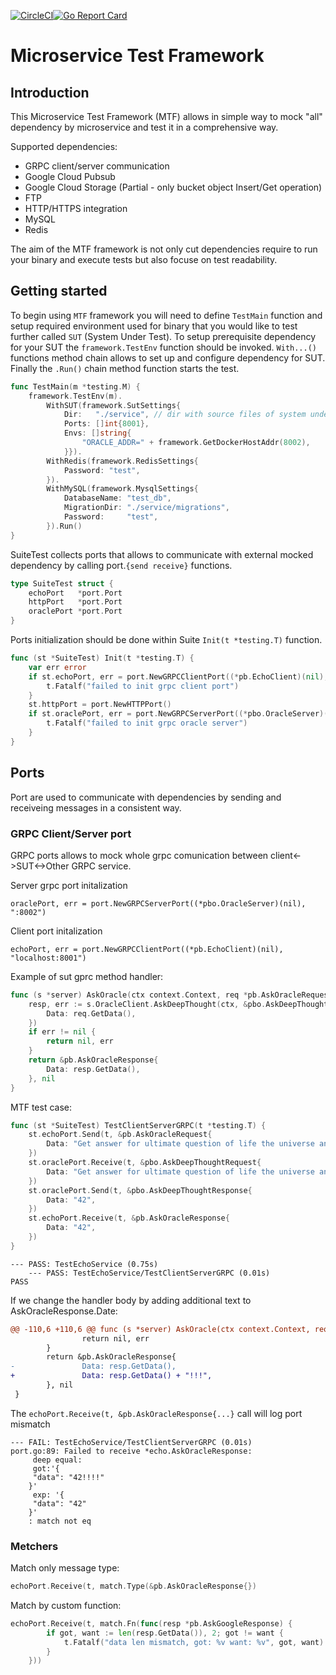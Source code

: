 [![CircleCI](https://circleci.com/gh/smallinsky/mtf.svg?style=svg)](https://circleci.com/gh/smallinsky/mtf)[![Go Report Card](https://goreportcard.com/badge/github.com/smallinsky/mtf)](https://goreportcard.com/report/github.com/smallinsky/mtf)
 # Microservice Test Framework
## Introduction
This Microservice Test Framework (MTF) allows in simple way to mock "all" dependency by microservice and test it in a comprehensive way.    

Supported dependencies:
* GRPC client/server communication
* Google Cloud Pubsub 
* Google Cloud Storage (Partial - only bucket object Insert/Get operation)
* FTP 
* HTTP/HTTPS integration
* MySQL
* Redis

The aim of the MTF framework is not only cut dependencies require to run your binary and execute tests but also focuse on test readability.




## Getting started
To begin using `MTF` framework you will need to define `TestMain` function and setup required environment used for binary that you would like to test further called `SUT` (System Under Test). To setup prerequisite dependency for your SUT the `framework.TestEnv` function should be invoked. `With...()` functions method chain allows to set up and configure dependency for SUT. Finally the `.Run()` chain method function starts the test.
```go
func TestMain(m *testing.M) {
	framework.TestEnv(m).
		WithSUT(framework.SutSettings{
			Dir:   "./service", // dir with source files of system under test.
			Ports: []int{8001},
			Envs: []string{
				"ORACLE_ADDR=" + framework.GetDockerHostAddr(8002),
			}}).
		WithRedis(framework.RedisSettings{
			Password: "test",
		}).
		WithMySQL(framework.MysqlSettings{
			DatabaseName: "test_db",
			MigrationDir: "./service/migrations",
			Password:     "test",
		}).Run()
}
```

SuiteTest collects ports that allows to communicate with external mocked dependency by calling port.`{send receive}` functions. 
```go
type SuiteTest struct {
	echoPort   *port.Port
	httpPort   *port.Port
	oraclePort *port.Port
}
```
Ports initialization should be done within Suite `Init(t *testing.T)` function. 
```go
func (st *SuiteTest) Init(t *testing.T) {
	var err error
	if st.echoPort, err = port.NewGRPCClientPort((*pb.EchoClient)(nil), "localhost:8001"); err != nil {
		t.Fatalf("failed to init grpc client port")
	}
	st.httpPort = port.NewHTTPPort()
	if st.oraclePort, err = port.NewGRPCServerPort((*pbo.OracleServer)(nil), ":8002"); err != nil {
		t.Fatalf("failed to init grpc oracle server")
	}
}
```
 
## Ports
Port are used to communicate with dependencies by sending and receiveing messages in a consistent way.
### GRPC Client/Server port
GRPC ports allows to mock whole grpc comunication between client<->SUT<->Other GRPC service. 

Server grpc port initalization
```
oraclePort, err = port.NewGRPCServerPort((*pbo.OracleServer)(nil), ":8002")
```

Client port initalization 
```
echoPort, err = port.NewGRPCClientPort((*pb.EchoClient)(nil), "localhost:8001")
```

Example of sut gprc method handler:
```go
func (s *server) AskOracle(ctx context.Context, req *pb.AskOracleRequest) (*pb.AskOracleResponse, error) {
	resp, err := s.OracleClient.AskDeepThought(ctx, &pbo.AskDeepThoughtRequest{
		Data: req.GetData(),
	})
	if err != nil {
		return nil, err
	}
	return &pb.AskOracleResponse{
		Data: resp.GetData(),
	}, nil
}
```
MTF test case:
```go
func (st *SuiteTest) TestClientServerGRPC(t *testing.T) {
	st.echoPort.Send(t, &pb.AskOracleRequest{
		Data: "Get answer for ultimate question of life the universe and everything",
	})
	st.oraclePort.Receive(t, &pbo.AskDeepThoughtRequest{
		Data: "Get answer for ultimate question of life the universe and everything",
	})
	st.oraclePort.Send(t, &pbo.AskDeepThoughtResponse{
		Data: "42",
	})
	st.echoPort.Receive(t, &pb.AskOracleResponse{
		Data: "42",
	})
}
```
```
--- PASS: TestEchoService (0.75s)
    --- PASS: TestEchoService/TestClientServerGRPC (0.01s)
PASS
```
If we change the handler body by adding additional text to AskOracleResponse.Date:
```diff
@@ -110,6 +110,6 @@ func (s *server) AskOracle(ctx context.Context, req *pb.AskOracleRequest) (*pb.A
                return nil, err
        }
        return &pb.AskOracleResponse{
-               Data: resp.GetData(),
+               Data: resp.GetData() + "!!!",
        }, nil
 }
```
The `echoPort.Receive(t, &pb.AskOracleResponse{...}` call will log port mismatch
```
--- FAIL: TestEchoService/TestClientServerGRPC (0.01s)
port.go:89: Failed to receive *echo.AskOracleResponse:
     deep equal:
     got:'{
     "data": "42!!!!"
    }'
     exp: '{
     "data": "42"
    }'
    : match not eq
```

### Metchers
Match only message type:
```go
echoPort.Receive(t, match.Type(&pb.AskOracleResponse{})
```
Match by custom function:
```go
echoPort.Receive(t, match.Fn(func(resp *pb.AskGoogleResponse) {
		if got, want := len(resp.GetData()), 2; got != want {
			t.Fatalf("data len mismatch, got: %v want: %v", got, want)
		}
	}))
```
